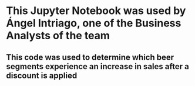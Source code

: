 # This Jupyter Notebook was used by Ángel Intriago, one of the Business Analysts of the team

## This code was used to determine which beer segments experience an increase in sales after a discount is applied
